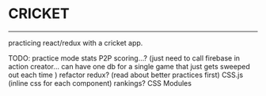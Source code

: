 # CRICKET
---

practicing react/redux with a cricket app.

TODO:
practice mode
stats
P2P scoring...? (just need to call firebase in action creator... can have one db for a single game that just gets sweeped out each time )
refactor redux? (read about better practices first)
CSS.js (inline css for each component)
rankings?
CSS Modules

